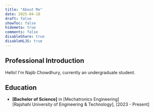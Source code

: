 ```yaml
---
title: "About Me"
date: 2025-04-18
draft: false
showToc: false
hidemeta: true
comments: false
disableShare: true
disableHLJS: true
---
```


## Professional Introduction

Hello! I'm Najib Chowdhury, currently an undergraduate student.

## Education

- **[Bachelor of Science]** in [Mechatronics Engineering]  
  [Rajshahi University of Engineering & Technology], [2023 - Present]
  
<!-- - **[Additional Degree/Certification]** (if applicable)  
  [Institution], [Year]

## Professional Experience

### [Current/Most Recent Job Title] | [Company Name]
*[Start Date] - [End Date or "Present"]*

- Led development of [project or achievement]
- Implemented [technology or process] that resulted in [positive outcome]
- Collaborated with [teams or stakeholders] to [accomplishment]

### [Previous Job Title] | [Company Name]
*[Start Date] - [End Date]*

- [Key responsibility or achievement]
- [Another responsibility or achievement]
- [Another responsibility or achievement] -->

<!-- ## Skills

### Technical Skills

- **Programming Languages**: [List languages, e.g., JavaScript, Python, Go]
- **Frameworks & Libraries**: [List frameworks, e.g., React, Node.js, Django]
- **Database Technologies**: [List databases, e.g., MongoDB, PostgreSQL, MySQL]
- **DevOps & Tools**: [List tools, e.g., Docker, Kubernetes, AWS]
- **Other Technical Skills**: [Any other relevant skills]

### Soft Skills

- [Soft skill, e.g., Team Leadership]
- [Soft skill, e.g., Project Management]
- [Soft skill, e.g., Communication]
- [Soft skill, e.g., Problem Solving]

## Projects

For a detailed look at my projects, please visit the [Projects](/projects/) section of this site. Here are some highlights:

### [Project Name]

A brief description of what this project is, what technologies were used, and what problems it solves.

[Link to Project](#) | [GitHub Repository](#)

### [Another Project Name]

A brief description of what this project is, what technologies were used, and what problems it solves.

[Link to Project](#) | [GitHub Repository](#)

## Interests & Activities

Outside of my professional life, I enjoy:

- [Interest or hobby]
- [Interest or hobby]
- [Interest or hobby]

## Contact Information

- **Email**: [your.email@example.com]
- **LinkedIn**: [linkedin.com/in/yourprofile]
- **GitHub**: [github.com/yourusername]
- **Twitter**: [@yourhandle]
- **Personal Website**: [yourwebsite.com] (if different from current site)

I'm always open to interesting conversations and opportunities. Feel free to reach out! -->
